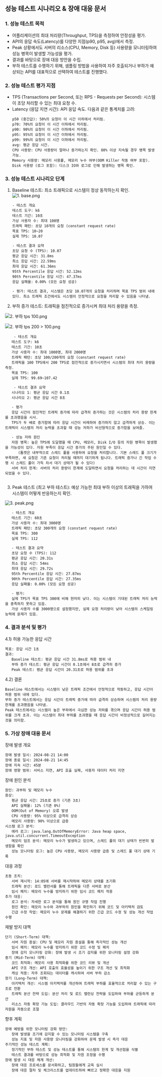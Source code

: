 ## 성능 테스트 시나리오 & 장애 대응 문서

### 1. 성능 테스트 목적
- 어플리케이션의 최대 처리량(Throughput, TPS)을 측정하여 안정성을 평가.
- API의 응답 속도(Latency)를 다양한 지점(p90, p95, avg)에서 측정.
- Peak 상황에서도 서버의 리소스(CPU, Memory, Disk 등) 사용량을 모니터링하여 성능 병목이 발생할 가능성을 평가.
- 결과를 바탕으로 장애 대응 방안을 수립.
- 부하 테스트를 수행하기 위해, 샘플링 방법을 사용하여 자주 호출되거나 부하가 예상되는 API를 대표적으로 선택하여 테스트를 진행했다.

### 2. 성능 테스트 평가 지점
- TPS (Transactions per Second, 또는 RPS - Requests per Second): 시스템이 초당 처리할 수 있는 최대 요청 수.
- Latency (응답 지연 시간): API 응답 속도. 다음과 같은 통계치를 고려:
   ```
   p50 (중간값): 50%의 요청이 이 시간 이하에서 처리됨.
   p70: 70%의 요청이 이 시간 이하에서 처리됨.
   p90: 90%의 요청이 이 시간 이하에서 처리됨.
   p95: 95%의 요청이 이 시간 이하에서 처리됨.
   p99: 99%의 요청이 이 시간 이하에서 처리됨.
   avg: 평균 응답 시간.
   CPU 사용량: CPU 사용량이 얼마나 증가하는지 확인. 80% 이상 지속될 경우 병목 발생 가능.
   Memory 사용량: 메모리 사용률, 메모리 누수 여부(OOM Killer 작동 여부 포함).
   Disk 사용량 (로그 포함): 디스크 IO와 로그로 인해 발생하는 병목 확인.
   ```
### 3. 성능 테스트 시나리오 단계
1) Baseline 테스트: 최소 트래픽으로 시스템이 정상 동작하는지 확인.
   ![1. base.png](document%2F%EC%84%B1%EB%8A%A5%ED%85%8C%EC%8A%A4%ED%8A%B8%2F1.%20base.png)

   ```
   - 테스트 개요
   테스트 도구: k6
   테스트 기간: 10초
   가상 사용자 수: 최대 100명
   트래픽 패턴: 초당 10개의 요청 (constant request rate)
   목표 TPS: 10~20
   실제 TPS: 10.07

   - 테스트 결과 요약
   초당 요청 수 (TPS): 10.07
   평균 응답 시간: 31.8ms
   최소 응답 시간: 22.59ms
   최대 응답 시간: 61.36ms
   95th Percentile 응답 시간: 52.12ms
   90th Percentile 응답 시간: 47.37ms
   응답 실패율: 0.00% (모든 요청 성공)
   
   - 평가: 테스트 결과, 시스템은 초당 10.07개의 요청을 처리하며 목표 TPS 범위 내에 있다. 최소 트래픽 조건에서도 시스템이 안정적으로 요청을 처리할 수 있음을 나타냄.
   ```
3) 부하 증가 테스트: 트래픽을 점진적으로 증가시켜 최대 처리 용량을 측정.

![2. 부하 tps 100.png](document%2F%EC%84%B1%EB%8A%A5%ED%85%8C%EC%8A%A4%ED%8A%B8%2F2.%20%EB%B6%80%ED%95%98%20tps%20100.png)


![2. 부하 tps 200 > 100.png](document%2F%EC%84%B1%EB%8A%A5%ED%85%8C%EC%8A%A4%ED%8A%B8%2F2.%20%EB%B6%80%ED%95%98%20tps%20200%20%3E%20100.png)

   ```
       - 테스트 개요
      테스트 도구: k6
      테스트 기간: 10초
      가상 사용자 수: 최대 1000명, 최대 2000명
      트래픽 패턴: 초당 100/200개의 요청 (constant request rate)
      트래픽을 100 TPS에서 200 TPS로 점진적으로 증가시키면서 시스템의 최대 처리 용량을 측정.
      목표 TPS: 100
      실제 TPS: 99.69~107.42

       - 테스트 결과 요약
      시나리오 1: 평균 응답 시간 0.1초
      시나리오 2: 평균 응답 시간 8초

      - 평가
      응답 시간이 점진적인 트래픽 증가에 따라 급격히 증가하는 것은 시스템의 처리 용량 한계를 초과했음을 시사.
      TPS가 두 배로 증가함에 따라 응답 시간이 비례하여 증가하지 않고 급격하게 상승. 이는 트래픽이 시스템의 처리 능력을 초과할 때 성능 저하가 비선형적으로 증가함을 보여줌.

      - 성능 저하 원인
      자원 병목: 높은 TPS에 도달했을 때 CPU, 메모리, Disk I/O 등의 자원 병목이 발생했을 가능성이 있다. 자원 부족이 응답 시간 증가의 주된 원인일 수 있다.
         (톰캣은 내부적으로 스레드 풀을 사용하여 요청을 처리합니다. 기본 스레드 풀 크기가 부족하면, 새 요청은 기존 요청이 처리될 때까지 대기하게 됩니다. 트래픽 증가나 긴 작업 수행 시 스레드 풀이 가득 차서 대기 상태가 될 수 있다)
      서버 처리 한계: 서버의 처리 용량이 한계에 도달하면서 요청을 처리하는 데 시간이 지연되었을 수 있다.
      
   ```

3) Peak 테스트 (최고 부하 테스트): 예상 가능한 최대 부하 이상의 트래픽을 가하여 시스템이 어떻게 반응하는지 확인.

![3. peak.png](document%2F%EC%84%B1%EB%8A%A5%ED%85%8C%EC%8A%A4%ED%8A%B8%2F3.%20peak.png)

   ```
      - 테스트 개요
      테스트 기간: 60초
      가상 사용자 수: 최대 3000명
      트래픽 패턴: 초당 300개의 요청 (constant request rate)
      목표 TPS: 300
      실제 TPS: 112

      - 테스트 결과 요약
      초당 요청 수 (TPS): 112
      평균 응답 시간: 20.31s
      최소 응답 시간: 54ms
      최대 응답 시간: 29.72s
      95th Percentile 응답 시간: 27.87ms
      90th Percentile 응답 시간: 27.35ms
      응답 실패율: 0.00% (모든 요청 성공)
      
      - 평가: 
      실제 TPS가 목표 TPS 300에 비해 현저히 낮다. 이는 시스템이 기대된 트래픽 처리 능력을 충족하지 못하고 있음.
      가상 사용자 수를 3000명으로 설정했지만, 실제 요청 처리량이 낮아 시스템의 스케일링 능력에 문제가 있음.
   ```

### 4. 결과 분석 및 평가
4.1) 허용 가능한 응답 시간

   ```
   목표: 응답 시간 1초
   결과:
      Baseline 테스트: 평균 응답 시간 31.8ms로 허용 범위 내
      부하 증가 테스트: 평균 응답 시간이 0.1초에서 8초로 급격히 증가
      Peak 테스트: 평균 응답 시간이 20.31초로 허용 범위를 초과
   ```

4.2) 결론
   ```
   Baseline 테스트에서는 시스템이 낮은 트래픽 조건에서 안정적으로 작동하고, 응답 시간이 허용 범위 내에 있다.
   부하 증가 테스트에서는 응답 시간이 트래픽 증가에 따라 급격히 상승하며 시스템의 처리 용량 한계를 초과했음을 나타냄.
   Peak 테스트에서는 시스템이 높은 부하에서 극심한 성능 저하를 겪으며 응답 시간이 허용 범위를 크게 초과. 이는 시스템이 최대 부하를 초과했을 때 응답 시간이 비정상적으로 길어지는 것을 의미함.
   ```

### 5. 가상 장애 대응 문서
장애 발생 개요
   ```
   장애 발생 일시: 2024-08-21 14:00
   장애 종료 일시: 2024-08-21 14:45
   장애 지속 시간: 45분
   장애 영향 범위: 서비스 지연, API 호출 실패, 사용자 데이터 처리 지연
   ```
장애 원인 분석
   ```
   원인: 과부하 및 메모리 누수
   증상:
      평균 응답 시간: 25초로 증가 (기존 3초)
      API 실패율: 12% (기존 0%)
      OOM(Out of Memory) 오류 발생
      CPU 사용량: 95% 이상으로 급격히 상승
      메모리 사용량: 90% 이상으로 급증
   시스템 로그 분석:
      에러 로그: java.lang.OutOfMemoryError: Java heap space, java.util.concurrent.TimeoutException
      메모리 덤프 분석: 메모리 누수가 발생하고 있으며, 스레드 풀의 대기 상태가 빈번히 발생함을 확인
      성능 모니터링 로그: 높은 CPU 사용량, 메모리 사용량 급증 및 스레드 풀 대기 상태 기록
   ```
대응 과정
   ```
   초동 조치:
      서버 재시작: 14:05에 서버를 재시작하여 메모리 상태를 초기화
      트래픽 분산: 로드 밸런서를 통해 트래픽을 다른 서버로 분산
      임시 패치: 메모리 누수를 방지하기 위한 임시 코드 패치 적용
   추가 대응:
      로그 분석: 자세한 로그 분석을 통해 원인 규명 작업 진행
      원인 확인: 메모리 누수와 과부하의 원인을 확인하기 위해 코드 및 아키텍처 검토
      긴급 수정 작업: 메모리 누수 문제를 해결하기 위한 긴급 코드 수정 및 성능 개선 작업 수행
   ```
재발 방지 대책
   ```
   단기 (Short-Term) 대책:
      서버 자원 증설: CPU 및 메모리 자원 증설을 통해 즉각적인 성능 개선
      임시 패치: 메모리 누수를 방지하기 위한 코드 수정 및 패치
      장애 감지 모니터링 강화: 장애 발생 시 조기 감지를 위한 모니터링 설정 강화
   중기 (Mid-Term) 대책:
      코드 최적화: 메모리 사용 최적화를 위한 코드 리뷰 및 개선
      API 구조 개선: API 호출의 효율성을 높이기 위한 구조 개선 및 최적화
      캐싱 적용: 자주 조회되는 데이터를 캐시하여 서버 부하 감소
   장기 (Long-Term) 대책:
      아키텍처 개선: 시스템 아키텍처를 개선하여 트래픽 부하를 효율적으로 처리할 수 있는 구조로 전환
      트래픽 분산 전략 도입: 분산 처리 및 로드 밸런싱 전략을 도입하여 부하를 균등하게 분산
      리소스 자동 확장 기능 도입: 클라우드 기반의 자동 확장 기능을 도입하여 트래픽에 따라 자원을 자동으로 조절
   ```
향후 계획
   ```
   장애 예방을 위한 모니터링 강화 방안:
      장애 발생을 조기에 감지할 수 있는 모니터링 시스템을 구축
      성능 지표 및 자원 사용량 모니터링을 강화하여 문제 발생 시 즉각 대응
   주기적인 성능 테스트 계획:
      정기적인 부하 테스트 및 성능 테스트를 통해 시스템의 한계 및 개선점을 식별
      테스트 결과를 바탕으로 성능 최적화 및 자원 조정을 수행
   장애 발생 시 대응 체계 개선:
      장애 대응 프로세스를 문서화하고, 팀원들에게 교육 실시
      장애 대응 절차 및 체크리스트를 업데이트하여 빠르고 정확한 대응을 지원
   ```
  
